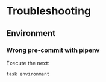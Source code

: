 <!-- Space: TerraformAwsKeyPair -->
<!-- Parent: Project -->
<!-- Title: Troubleshooting -->

# Troubleshooting

## Environment

### Wrong pre-commit with pipenv

Execute the next:

```{.bash}
task environment
```
